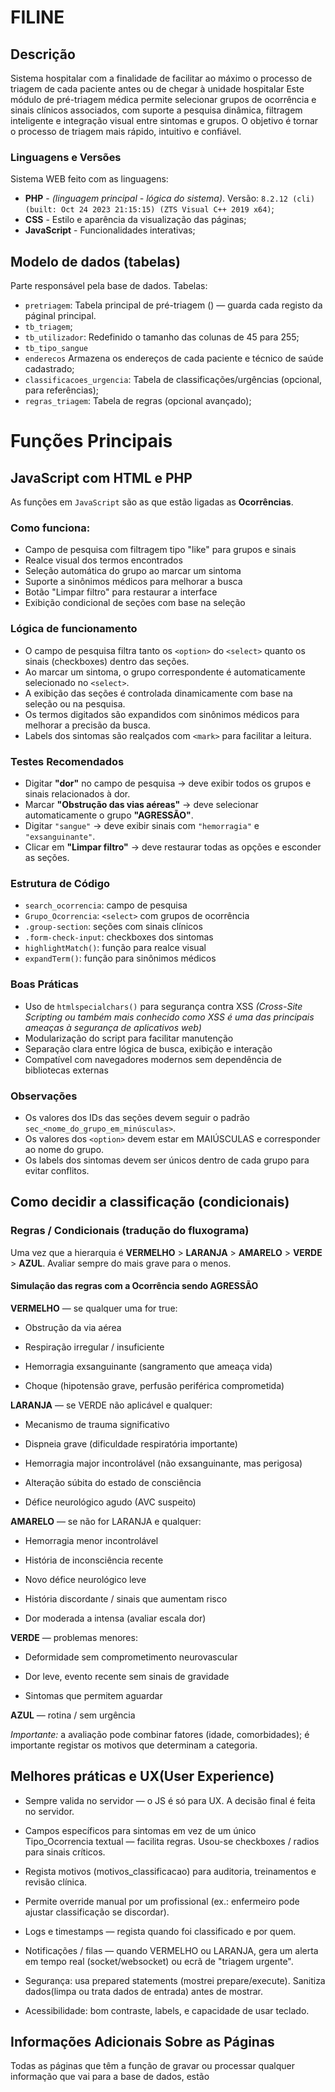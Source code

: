 # FILINE
## Descrição
Sistema hospitalar com a finalidade de facilitar ao máximo o processo de triagem de cada paciente antes ou de chegar à unidade hospitalar
Este módulo de pré-triagem médica permite selecionar grupos de ocorrência e sinais clínicos associados, com suporte a pesquisa dinâmica, filtragem inteligente e integração visual entre sintomas e grupos. O objetivo é tornar o processo de triagem mais rápido, intuitivo e confiável.

### Linguagens e Versões
Sistema WEB feito com as linguagens:
- **PHP** - _(linguagem principal - lógica do sistema)_. Versão: ``8.2.12 (cli) (built: Oct 24 2023 21:15:15) (ZTS Visual C++ 2019 x64)``;
- **CSS** - Estilo e aparência da visualização das páginas;
- **JavaScript** - Funcionalidades interativas;

## Modelo de dados (tabelas)
Parte responsável pela base de dados. Tabelas:
- ``pretriagem``: Tabela principal de pré-triagem () — guarda cada registo da páginal principal.
- ``tb_triagem``;
- ``tb_utilizador``: Redefinido o tamanho das colunas de 45 para 255;
- ``tb_tipo_sangue``
- ``enderecos`` Armazena os endereços de cada paciente e técnico de saúde cadastrado;
- ``classificacoes_urgencia``: Tabela de classificações/urgências (opcional, para referências);
- ``regras_triagem``: Tabela de regras (opcional avançado);

# Funções Principais
## JavaScript com HTML e PHP
As funções em `JavaScript` são as que estão ligadas as **Ocorrências**.
### Como funciona:
- Campo de pesquisa com filtragem tipo "like" para grupos e sinais
- Realce visual dos termos encontrados
- Seleção automática do grupo ao marcar um sintoma
- Suporte a sinônimos médicos para melhorar a busca
- Botão "Limpar filtro" para restaurar a interface
- Exibição condicional de seções com base na seleção

### Lógica de funcionamento
- O campo de pesquisa filtra tanto os `<option>` do `<select>` quanto os sinais (checkboxes) dentro das seções.
- Ao marcar um sintoma, o grupo correspondente é automaticamente selecionado no `<select>`.
- A exibição das seções é controlada dinamicamente com base na seleção ou na pesquisa.
- Os termos digitados são expandidos com sinônimos médicos para melhorar a precisão da busca.
- Labels dos sintomas são realçados com `<mark>` para facilitar a leitura.

### Testes Recomendados
- Digitar **"dor"** no campo de pesquisa → deve exibir todos os grupos e sinais relacionados à dor.
- Marcar **"Obstrução das vias aéreas"** → deve selecionar automaticamente o grupo **"AGRESSÃO"**.
- Digitar `"sangue"` → deve exibir sinais com `"hemorragia"` e `"exsanguinante"`.
- Clicar em **"Limpar filtro"** → deve restaurar todas as opções e esconder as seções.

### Estrutura de Código
- `search_ocorrencia`: campo de pesquisa
- `Grupo_Ocorrencia`: `<select>` com grupos de ocorrência
- `.group-section`: seções com sinais clínicos
- `.form-check-input`: checkboxes dos sintomas
- `highlightMatch()`: função para realce visual
- `expandTerm()`: função para sinônimos médicos

### Boas Práticas
- Uso de `htmlspecialchars()` para segurança contra XSS _(Cross-Site Scripting ou também mais conhecido como XSS é uma das principais ameaças à segurança de aplicativos web)_
- Modularização do script para facilitar manutenção
- Separação clara entre lógica de busca, exibição e interação
- Compatível com navegadores modernos sem dependência de bibliotecas externas

### Observações
- Os valores dos IDs das seções devem seguir o padrão `sec_<nome_do_grupo_em_minúsculas>`.
- Os valores dos `<option>` devem estar em MAIÚSCULAS e corresponder ao nome do grupo.
- Os labels dos sintomas devem ser únicos dentro de cada grupo para evitar conflitos.

## Como decidir a classificação (condicionais)
### Regras / Condicionais (tradução do fluxograma)
Uma vez que a hierarquia é **VERMELHO** > **LARANJA** > **AMARELO** > **VERDE** > **AZUL**. Avaliar sempre do mais grave para o menos.

#### Simulação das regras com a Ocorrência sendo AGRESSÃO
**VERMELHO** — se qualquer uma for true:

- Obstrução da via aérea

- Respiração irregular / insuficiente

- Hemorragia exsanguinante (sangramento que ameaça vida)

- Choque (hipotensão grave, perfusão periférica comprometida)

**LARANJA** — se VERDE não aplicável e qualquer:

- Mecanismo de trauma significativo

- Dispneia grave (dificuldade respiratória importante)

- Hemorragia major incontrolável (não exsanguinante, mas perigosa)

- Alteração súbita do estado de consciência

- Défice neurológico agudo (AVC suspeito)

**AMARELO** — se não for LARANJA e qualquer:

- Hemorragia menor incontrolável

- História de inconsciência recente

- Novo défice neurológico leve

- História discordante / sinais que aumentam risco

- Dor moderada a intensa (avaliar escala dor)

**VERDE** — problemas menores:

- Deformidade sem comprometimento neurovascular

- Dor leve, evento recente sem sinais de gravidade

- Sintomas que permitem aguardar

**AZUL** — rotina / sem urgência

_Importante:_ a avaliação pode combinar fatores (idade, comorbidades); é importante registar os motivos que determinam a categoria.

## Melhores práticas e UX(User Experience)

- Sempre valida no servidor — o JS é só para UX. A decisão final é feita no servidor.

- Campos específicos para sintomas em vez de um único Tipo_Ocorrencia textual — facilita regras. Usou-se checkboxes / radios para sinais críticos.

- Regista motivos (motivos_classificacao) para auditoria, treinamentos e revisão clínica.

- Permite override manual por um profissional (ex.: enfermeiro pode ajustar classificação se discordar).

- Logs e timestamps — regista quando foi classificado e por quem.

- Notificações / filas — quando VERMELHO ou LARANJA, gera um alerta em tempo real (socket/websocket) ou ecrã de "triagem urgente".

- Segurança: usa prepared statements (mostrei prepare/execute). Sanitiza dados(limpa ou trata dados de entrada) antes de mostrar.

- Acessibilidade: bom contraste, labels, e capacidade de usar teclado.


## Informações Adicionais Sobre as Páginas
Todas as páginas que têm a função de gravar ou processar qualquer informação que vai para a base de dados, estão 



